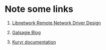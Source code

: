 # Note some links

1. [Libnetwork Remote Network Driver Design](https://github.com/openstack/kuryr-libnetwork/blob/master/doc/source/devref/libnetwork_remote_driver_design.rst)

2. [Galsagie Blog](http://galsagie.github.io/tags/#Kuryr)

3. [Kuryr documentation](https://docs.openstack.org/kuryr/latest/)
